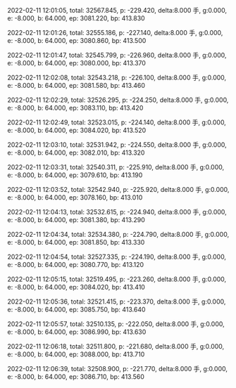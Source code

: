 2022-02-11 12:01:05, total: 32567.845, p: -229.420, delta:8.000 手, g:0.000, e: -8.000, b: 64.000, ep: 3081.220, bp: 413.830

2022-02-11 12:01:26, total: 32555.186, p: -227.140, delta:8.000 手, g:0.000, e: -8.000, b: 64.000, ep: 3080.860, bp: 413.500

2022-02-11 12:01:47, total: 32545.799, p: -226.960, delta:8.000 手, g:0.000, e: -8.000, b: 64.000, ep: 3080.000, bp: 413.370

2022-02-11 12:02:08, total: 32543.218, p: -226.100, delta:8.000 手, g:0.000, e: -8.000, b: 64.000, ep: 3081.580, bp: 413.460

2022-02-11 12:02:29, total: 32526.295, p: -224.250, delta:8.000 手, g:0.000, e: -8.000, b: 64.000, ep: 3083.110, bp: 413.420

2022-02-11 12:02:49, total: 32523.015, p: -224.140, delta:8.000 手, g:0.000, e: -8.000, b: 64.000, ep: 3084.020, bp: 413.520

2022-02-11 12:03:10, total: 32531.942, p: -224.550, delta:8.000 手, g:0.000, e: -8.000, b: 64.000, ep: 3082.010, bp: 413.320

2022-02-11 12:03:31, total: 32540.311, p: -225.910, delta:8.000 手, g:0.000, e: -8.000, b: 64.000, ep: 3079.610, bp: 413.190

2022-02-11 12:03:52, total: 32542.940, p: -225.920, delta:8.000 手, g:0.000, e: -8.000, b: 64.000, ep: 3078.160, bp: 413.010

2022-02-11 12:04:13, total: 32532.615, p: -224.940, delta:8.000 手, g:0.000, e: -8.000, b: 64.000, ep: 3081.380, bp: 413.290

2022-02-11 12:04:34, total: 32534.380, p: -224.790, delta:8.000 手, g:0.000, e: -8.000, b: 64.000, ep: 3081.850, bp: 413.330

2022-02-11 12:04:54, total: 32527.335, p: -224.190, delta:8.000 手, g:0.000, e: -8.000, b: 64.000, ep: 3080.770, bp: 413.120

2022-02-11 12:05:15, total: 32519.495, p: -223.260, delta:8.000 手, g:0.000, e: -8.000, b: 64.000, ep: 3084.020, bp: 413.410

2022-02-11 12:05:36, total: 32521.415, p: -223.370, delta:8.000 手, g:0.000, e: -8.000, b: 64.000, ep: 3085.750, bp: 413.640

2022-02-11 12:05:57, total: 32510.135, p: -222.050, delta:8.000 手, g:0.000, e: -8.000, b: 64.000, ep: 3086.990, bp: 413.630

2022-02-11 12:06:18, total: 32511.800, p: -221.680, delta:8.000 手, g:0.000, e: -8.000, b: 64.000, ep: 3088.000, bp: 413.710

2022-02-11 12:06:39, total: 32508.900, p: -221.770, delta:8.000 手, g:0.000, e: -8.000, b: 64.000, ep: 3086.710, bp: 413.560